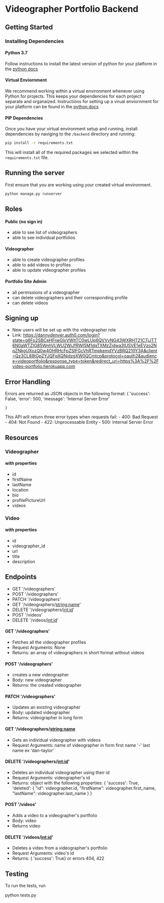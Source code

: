 # Videographer Portfolio Backend

## Getting Started

### Installing Dependencies

#### Python 3.7

Follow instructions to install the latest version of python for your platform in the [python docs](https://docs.python.org/3/using/unix.html#getting-and-installing-the-latest-version-of-python)

#### Virtual Enviornment

We recommend working within a virtual environment whenever using Python for projects. This keeps your dependencies for each project separate and organaized. Instructions for setting up a virual enviornment for your platform can be found in the [python docs](https://packaging.python.org/guides/installing-using-pip-and-virtual-environments/)

#### PIP Dependencies

Once you have your virtual environment setup and running, install dependencies by naviging to the `/backend` directory and running:

```bash
pip install -r requirements.txt
```

This will install all of the required packages we selected within the `requirements.txt` file.

## Running the server

First ensure that you are working using your created virtual environment.

```bash
python manage.py runserver
```

## Roles 

#### Public (no sign in)
- able to see list of videographers
- able to see individual portfolios

#### Videographer
- able to create videographer profiles
- able to add videos to profiles
- able to update videographer profiles

#### Portfolio Site Admin
- all permissions of a videographer
- can delete videographers and their corresponding profile
- can delete videos


## Signing up 

- New users will be set up with the videographer role
- Link: https://dannydenver.auth0.com/login?state=g6Fo2SBCeHFneGlxVWltTC0wLUp6QVVvNG43WXRHT21CTjJTT6N0aWTZIG85WnhVLWU2WjJfRWI5M1dqTXMzZjdwa3lUSVE1eEVzo2NpZNkgUXozQ0w4OHRHcFpZSlFGcVhRTmpkemdYVzBRQ210Y3A&client=Qz3CL88tGpZYJQFqXQNjdzgXW0QCmtcp&protocol=oauth2&audience=videoportfolio&response_type=token&redirect_uri=https%3A%2F%2Fvideo-portfolio.herokuapp.com



## Error Handling

Errors are returned as JSON objects in the following format: 
    {
        'success': False,
        'error': 500,
        'message': 'Internal Server Error'

    }

This API will return three error types when requests fail: 
    - 400: Bad Request
    - 404: Not Found
    - 422: Unprocessable Entity
    - 500: Internal Server Error

## Resources

### Videographer
#### with properties
- id
- firstName
- lastName
- location
- bio
- profilePictureUrl
- videos

### Video
#### with properties 
- id
- videographer_id
- url
- title
- description


## Endpoints
- GET '/videographers'
- POST '/videographers'
- PATCH '/videographers'
- GET '/videographers/<string:name>'
- DELETE '/videographers/<int:id>'
- POST '/videos'
- DELETE '/videos/<int:id>'


#### GET '/videographers'
- Fetches all the videographer profiles
- Request Arguments: None
- Returns: an array of videographers in short format without videos

#### POST '/videographers'
- creates a new videographer
- Body: new videographer
- Returns: the created videographer


#### PATCH '/videographers'
- Updates an existing videographer
- Body: updated videographer
- Returns: videographer in long form

#### GET '/videographers/<string:name>
- Gets an individual videographer with videos
- Request Arguments: name of videographer in form first name '-' last name ex 'dan-taylor'

#### DELETE '/videographers/<int:id>'
- Deletes an individual videographer using their id
- Request Arguments: videographer's id
- Returns: object with the following properties: 
        {
            'success': True,
            'deleted': {
                "id": videographer.id,
                "firstName": videographer.first_name,
                "lastName": videographer.last_name
            }
        }

#### POST '/videos'
- Adds a video to a videographer's portfolio
- Body: video
- Returns video

#### DELETE '/videos/<int:id>'
- Deletes a video from a videographer's portfolio
- Request Arguments: video's id
- Returns: { 'success': True} or errors 404, 422


## Testing
To run the tests, run

python tests.py
